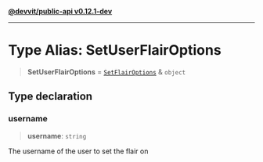 [**@devvit/public-api v0.12.1-dev**](../../README.md)

---

# Type Alias: SetUserFlairOptions

> **SetUserFlairOptions** = [`SetFlairOptions`](SetFlairOptions.md) & `object`

## Type declaration

### username

> **username**: `string`

The username of the user to set the flair on
